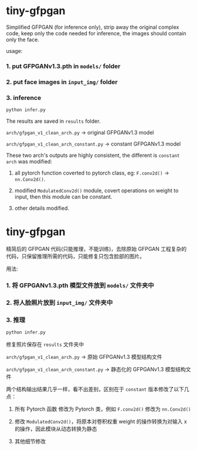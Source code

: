 # tiny-gfpgan
Simplified GFPGAN (for inference only), strip away the original complex code, keep only the code needed for inference, the images should contain only the face.

usage:
### 1. put GFPGANv1.3.pth in `models/` folder

### 2. put face images in `input_img/` folder

### 3. inference
```bash
python infer.py
```

The results are saved in `results` folder.

`arch/gfpgan_v1_clean_arch.py` -> original GFPGANv1.3 model

`arch/gfpgan_v1_clean_arch_constant.py` -> constant GFPGANv1.3 model

These two arch's outputs are highly consistent, the different is `constant arch` was modified:

1. all pytorch function coverted to pytorch class, eg: `F.conv2d()` -> `nn.Conv2d()`.

2. modified `ModulatedConv2d()` module, covert operations on weight to input, then this module can be constant.

3. other details modified.

# tiny-gfpgan

精简后的 GFPGAN 代码(只能推理，不能训练)，去除原始 GFPGAN 工程复杂的代码，只保留推理所需的代码，只能修复只包含脸部的图片。

用法:
### 1. 将 GFPGANv1.3.pth 模型文件放到 `models/` 文件夹中

### 2. 将人脸照片放到 `input_img/` 文件夹中

### 3. 推理
```bash
python infer.py
```

修复照片保存在 `results` 文件夹中

`arch/gfpgan_v1_clean_arch.py` -> 原始 GFPGANv1.3 模型结构文件

`arch/gfpgan_v1_clean_arch_constant.py` -> 静态化的 GFPGANv1.3 模型结构文件

两个结构输出结果几乎一样，看不出差别，区别在于 `constant` 版本修改了以下几点：

1. 所有 Pytorch 函数 修改为 Pytorch 类，例如 `F.conv2d()` 修改为 `nn.Conv2d()`

2. 修改 `ModulatedConv2d()`，将原本对卷积权重 weight 的操作转换为对输入 x 的操作，因此模块从动态转换为静态

3. 其他细节修改
